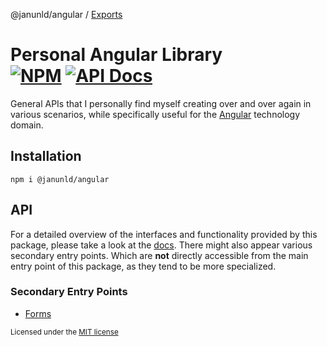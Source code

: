 @janunld/angular / [Exports](modules.md)

# Personal Angular Library <br> [![NPM][npm-shield]][npm] [![API Docs][docs-shield]][docs]

[docs]: https://github.com/JanUnld/web-std/blob/main/docs/angular/modules.md
[docs-shield]: https://img.shields.io/badge/docs-typescript-blue?style=flat-square
[npm]: https://www.npmjs.com/package/@janunld/angular
[npm-shield]: https://img.shields.io/npm/v/@janunld/angular?color=red&style=flat-square

General APIs that I personally find myself creating over and over again in various scenarios, while
specifically useful for the [Angular](https://angular.io) technology domain.

## Installation

```shell
npm i @janunld/angular
```

## API

For a detailed overview of the interfaces and functionality provided by this package, please take
a look at the [docs][docs]. There might also appear various secondary entry points. Which are **not**
directly accessible from the main entry point of this package, as they tend to be more specialized.

### Secondary Entry Points

- [Forms](https://github.com/JanUnld/web-std/blob/main/docs/angular/forms/modules.md)

<small>Licensed under the [MIT license](https://github.com/JanUnld/web-std/blob/main/LICENSE)</small>
